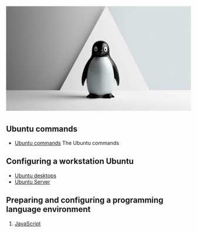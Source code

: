 # ![Configuring a development environment Ubuntu  - 2025](/Assets/images/ubuntu-home.png)

## Ubuntu commands

* [Ubuntu commands](/Ubuntu/ubuntu-commands-line.md#commands-for-ubuntu) The Ubuntu commands

## Configuring a workstation Ubuntu

* [Ubuntu desktops](./ubuntu-desktop.md#table-of-contents)
* [Ubuntu Server](./ubuntu-server.md)

## Preparing and configuring a programming language environment

1. [JavaScript](/Programming-environment/javascript/javascript-environment.md#table-of-contents)
